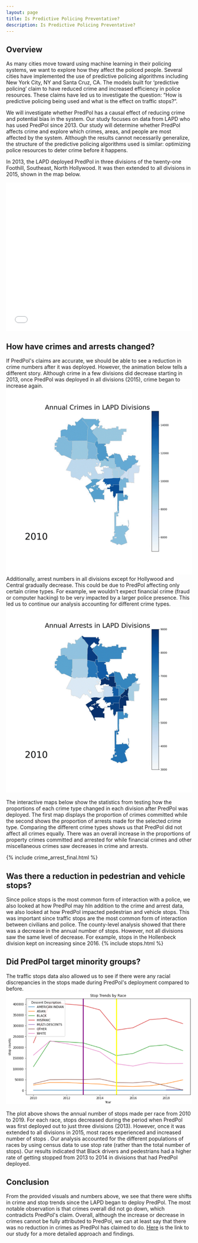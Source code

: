 ```yaml
---
layout: page
title: Is Predictive Policing Preventative?
description: Is Predictive Policing Preventative?
---
```


## Overview
As many cities move toward using machine learning in their policing systems, we want to explore how they affect the policed people. Several cities have implemented the use of predictive policing algorithms including New York City, NY and Santa Cruz, CA. The models built for ‘predictive policing’ claim to have reduced crime and increased efficiency in police resources. These claims have led us to investigate the question:  “How is predictive policing being used and what is the effect on traffic stops?”. 

We will investigate whether PredPol has a causal effect of reducing crime and potential bias in the system. Our study focuses on data from LAPD who has used PredPol since 2013. Our study will determine whether PredPol affects crime and explore which crimes, areas, and people are most affected by the system. Although the results cannot necessarily generalize, the structure of the predictive policing algorithms used is similar: optimizing police resources to deter crime before it happens. 

In 2013, the LAPD deployed PredPol in three divisions of the twenty-one Foothill, Southeast, North Hollywood. It was then extended to all divisions in 2015, shown in the map below.

<style>.embed-container {position: relative; padding-bottom: 80%; height: 0; max-width: 100%;} .embed-container iframe, .embed-container object, .embed-container iframe{position: absolute; top: 0; left: 0; width: 100%; height: 100%;} small{position: absolute; z-index: 40; bottom: 0; margin-bottom: -15px;}</style><div class="embed-container"><iframe width="500" height="400" frameborder="0" scrolling="no" marginheight="0" marginwidth="0" title="DSC180B_Viz_Intro" src="//ucsdonline.maps.arcgis.com/apps/Embed/index.html?webmap=2d68197739f54884b4d81f9329bb0376&extent=-118.7307,33.7142,-118.0585,34.4002&zoom=true&previewImage=false&scale=true&legend=true&disable_scroll=false&theme=light"></iframe></div>

## How have crimes and arrests changed?
If PredPol's claims are accurate, we should be able to see a reduction in crime numbers after it was deployed. However, the animation below tells a different story. Although crime in a few divisions did decrease starting in 2013, once PredPol was deployed in all divisions (2015), crime began to increase again. 
![Annual Crimes in LA](/assets/ezgif.com-gif-maker.gif)
Additionally, arrest numbers in all divisions except for Hollywood and Central gradually decrease. This could be due to PredPol affecting only certain crime types. For example, we wouldn’t expect financial crime (fraud or computer hacking) to be very impacted by a larger police presence. This led us to continue our analysis accounting for different crime types.
![Annual Arrests in LA](/assets/arrests_animated.gif)

The interactive maps below show the statistics from testing how the proportions of each crime type changed in each division after PredPol was deployed. The first map displays the proportion of crimes committed while the second shows the proportion of arrests made for the selected crime type. Comparing the different crime types shows us that PredPol did not affect all crimes equally. There was an overall increase in the proportions of property crimes committed and arrested for while financial crimes and other miscellaneous crimes saw decreases in crime and arrests.

{% include crime_arrest_final.html %}

## Was there a reduction in pedestrian and vehicle stops?
Since police stops is the most common form of interaction with a police, we also looked at how PredPol may hIn addition to the crime and arrest data, we also looked at how PredPol impacted pedestrian and vehicle stops. This was important since traffic stops are the most common form of interaction between civilians and police. The county-level analysis showed that there was a decrease in the annual number of stops. However, not all divisions saw the same level of decrease. For example, stops in the Hollenbeck division kept on increasing since 2016. 
{% include stops.html %}

## Did PredPol target minority groups?
The traffic stops data also allowed us to see if there were any racial discrepancies in the stops made during PredPol's deployment compared to before. 
![Stop Trends by Race](/assets/stops_race.png)

The plot above shows the annual number of stops made per race from 2010 to 2019. For each race, stops decreased during the period when PredPol was first deployed out to just three divisions (2013). However, once it was extended to all divisions in 2015, most races experienced and increased number of stops . Our analysis accounted for the different populations of races by using census data to use stop rate (rather than the total number of stops).  Our results indicated that Black drivers and pedestrians had a higher rate of getting stopped from 2013 to 2014 in divisions that had PredPol deployed. 

## Conclusion
From the provided visuals and numbers above, we see that there were shifts in crime and stop trends since the LAPD began to deploy PredPol. The most notable observation is that crimes overall did not go down, which contradicts PredPol's claim. Overall, although the increase or decrease in crimes cannot be fully attributed to PredPol, we can at least say that there was no reduction in crimes as PredPol has claimed to do. <a href="https://github.com/StephanieMoore14/DSC180_website/blob/gh-pages/assets/Final%20Report.pdf" target="_blank">Here</a> is the link to our study for a more detailed approach and findings.
